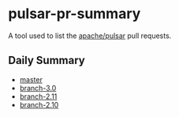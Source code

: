 # pulsar-pr-summary

A tool used to list the [apache/pulsar](https://github.com/apache/pulsar) pull requests.

## Daily Summary

- [master](daily/master)
- [branch-3.0](daily/branch-3.0)
- [branch-2.11](daily/branch-2.11)
- [branch-2.10](daily/branch-2.10)
